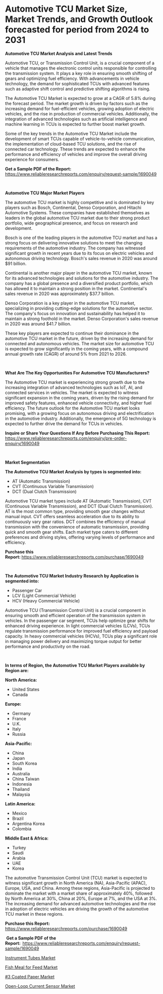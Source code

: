 <p><h1>Automotive TCU Market Size, Market Trends, and Growth Outlook forecasted for period from 2024 to 2031</h1></p><p><strong>Automotive TCU Market Analysis and Latest Trends</strong></p>
<p><p>Automotive TCU, or Transmission Control Unit, is a crucial component of a vehicle that manages the electronic control units responsible for controlling the transmission system. It plays a key role in ensuring smooth shifting of gears and optimizing fuel efficiency. With advancements in vehicle technology, the demand for sophisticated TCUs with advanced features such as adaptive shift control and predictive shifting algorithms is rising.</p><p>The Automotive TCU Market is expected to grow at a CAGR of 5.8% during the forecast period. The market growth is driven by factors such as the increasing demand for fuel-efficient vehicles, growing adoption of electric vehicles, and the rise in production of commercial vehicles. Additionally, the integration of advanced technologies such as artificial intelligence and machine learning in TCUs is expected to further boost market growth.</p><p>Some of the key trends in the Automotive TCU Market include the development of smart TCUs capable of vehicle-to-vehicle communication, the implementation of cloud-based TCU solutions, and the rise of connected car technology. These trends are expected to enhance the performance and efficiency of vehicles and improve the overall driving experience for consumers.</p></p>
<p><strong>Get a Sample PDF of the Report:&nbsp;</strong> <a href="https://www.reliableresearchreports.com/enquiry/request-sample/1690049">https://www.reliableresearchreports.com/enquiry/request-sample/1690049</a></p>
<p>&nbsp;</p>
<p><strong>Automotive TCU Major Market Players</strong></p>
<p><p>The automotive TCU market is highly competitive and is dominated by key players such as Bosch, Continental, Denso Corporation, and Hitachi Automotive Systems. These companies have established themselves as leaders in the global automotive TCU market due to their strong product portfolio, wide geographical presence, and focus on research and development.</p><p>Bosch is one of the leading players in the automotive TCU market and has a strong focus on delivering innovative solutions to meet the changing requirements of the automotive industry. The company has witnessed significant growth in recent years due to its focus on electric vehicles and autonomous driving technology. Bosch's sales revenue in 2020 was around $91 billion.</p><p>Continental is another major player in the automotive TCU market, known for its advanced technologies and solutions for the automotive industry. The company has a global presence and a diversified product portfolio, which has allowed it to maintain a strong position in the market. Continental's sales revenue in 2020 was approximately $37.7 billion.</p><p>Denso Corporation is a key player in the automotive TCU market, specializing in providing cutting-edge solutions for the automotive sector. The company's focus on innovation and sustainability has helped it to maintain a strong foothold in the market. Denso Corporation's sales revenue in 2020 was around $41.7 billion.</p><p>These key players are expected to continue their dominance in the automotive TCU market in the future, driven by the increasing demand for connected and autonomous vehicles. The market size for automotive TCU is expected to grow significantly in the coming years, with a compound annual growth rate (CAGR) of around 5% from 2021 to 2026.</p></p>
<p>&nbsp;</p>
<p><strong>What Are The Key Opportunities For Automotive TCU Manufacturers?</strong></p>
<p><p>The Automotive TCU market is experiencing strong growth due to the increasing integration of advanced technologies such as IoT, AI, and connected services in vehicles. The market is expected to witness significant expansion in the coming years, driven by the rising demand for improved safety features, enhanced vehicle connectivity, and higher fuel efficiency. The future outlook for the Automotive TCU market looks promising, with a growing focus on autonomous driving and electrification in the automotive industry. Additionally, the emergence of 5G technology is expected to further drive the demand for TCUs in vehicles.</p></p>
<p><strong>Inquire or Share Your Questions If Any Before Purchasing This Report:</strong> <a href="https://www.reliableresearchreports.com/enquiry/pre-order-enquiry/1690049">https://www.reliableresearchreports.com/enquiry/pre-order-enquiry/1690049</a></p>
<p>&nbsp;</p>
<p><strong>Market Segmentation</strong></p>
<p><strong>The Automotive TCU Market Analysis by types is segmented into:</strong></p>
<p><ul><li>AT (Automatic Transmission)</li><li>CVT (Continuous Variable Transmission)</li><li>DCT (Dual Clutch Transmission)</li></ul></p>
<p><p>Automotive TCU market types include AT (Automatic Transmission), CVT (Continuous Variable Transmission), and DCT (Dual Clutch Transmission). AT is the most common type, providing smooth gear changes without manual input. CVT offers seamless acceleration due to its ability to continuously vary gear ratios. DCT combines the efficiency of manual transmission with the convenience of automatic transmission, providing quick and smooth gear shifts. Each market type caters to different preferences and driving styles, offering varying levels of performance and efficiency.</p></p>
<p><strong>Purchase this Report:&nbsp;</strong><a href="https://www.reliableresearchreports.com/purchase/1690049">https://www.reliableresearchreports.com/purchase/1690049</a></p>
<p>&nbsp;</p>
<p><strong>The Automotive TCU Market Industry Research by Application is segmented into:</strong></p>
<p><ul><li>Passenger Car</li><li>LCV (Light Commercial Vehicle)</li><li>HCV (Heavy Commercial Vehicle)</li></ul></p>
<p><p>Automotive TCU (Transmission Control Unit) is a crucial component in ensuring smooth and efficient operation of the transmission system in vehicles. In the passenger car segment, TCUs help optimize gear shifts for enhanced driving experience. In light commercial vehicles (LCVs), TCUs regulate transmission performance for improved fuel efficiency and payload capacity. In heavy commercial vehicles (HCVs), TCUs play a significant role in managing power delivery and maximizing torque output for better performance and productivity on the road.</p></p>
<p>&nbsp;</p>
<p><strong>In terms of Region, the Automotive TCU Market Players available by Region are:</strong></p>
<p>
    <p> <strong> North America: </strong>
        <ul>
            <li>United States</li>
            <li>Canada</li>
        </ul>
        </p> 
    <p> <strong> Europe: </strong>
        <ul>
            <li>Germany</li>
            <li>France</li>
            <li>U.K.</li>
            <li>Italy</li>
            <li>Russia</li>
        </ul>
        </p> 
    <p> <strong> Asia-Pacific: </strong>
        <ul>
            <li>China</li>
            <li>Japan</li>
            <li>South Korea</li>
            <li>India</li>
            <li>Australia</li>
            <li>China Taiwan</li>
            <li>Indonesia</li>
            <li>Thailand</li>
            <li>Malaysia</li>
        </ul>
        </p> 
    <p> <strong> Latin America: </strong>
        <ul>
            <li>Mexico</li>
            <li>Brazil</li>
            <li>Argentina Korea</li>
            <li>Colombia</li>
        </ul>
        </p> 
    <p> <strong> Middle East & Africa: </strong>
        <ul>
            <li>Turkey</li>
            <li>Saudi</li>
            <li>Arabia</li>
            <li>UAE</li>
            <li>Korea</li>
        </ul>
    </p>
    </p>
<p><p>The automotive Transmission Control Unit (TCU) market is expected to witness significant growth in North America (NA), Asia-Pacific (APAC), Europe, USA, and China. Among these regions, Asia-Pacific is projected to dominate the market with a market share of approximately 40%, followed by North America at 30%, China at 20%, Europe at 7%, and the USA at 3%. The increasing demand for advanced automotive technologies and the rise in adoption of electric vehicles are driving the growth of the automotive TCU market in these regions.</p></p>
<p><strong>Purchase this Report: </strong><a href="https://www.reliableresearchreports.com/purchase/1690049">https://www.reliableresearchreports.com/purchase/1690049</a></p>
<p>&nbsp;<strong>Get a Sample PDF of the Report:&nbsp;&nbsp;</strong><a href="https://www.reliableresearchreports.com/enquiry/request-sample/1690049">https://www.reliableresearchreports.com/enquiry/request-sample/1690049</a></p>
<p><strong></strong></p>
<p><p><a href="https://view.publitas.com/reportprime-1/instrument-tubes-market-growth-market-trends-covid-19-impact-and-forecasts-for-period-from-2023-2030/">Instrument Tubes Market</a></p><p><a href="https://view.publitas.com/reportprime-1/fish-meal-for-feed-market-research-report-unlocks-analysis-on-the-market-financial-status-market-size-and-market-revenue-upto-2030/">Fish Meal for Feed Market</a></p><p><a href="https://angry-finch-aaf.notion.site/3-Coated-Paper-Market-Research-Report-Forecasted-for-Period-from-2024-2031-by-Market-Type-Market-dead1fb7b79344c7bdfaf2607a895411">#3 Coated Paper Market</a></p><p><a href="https://view.publitas.com/reportprime-1/open-loop-current-sensor-market-research-report-reveals-the-latest-trends-and-opportunities-of-this-market-for-period-from-2023-2030/">Open-Loop Current Sensor Market</a></p></p>